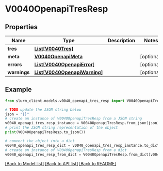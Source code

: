 # V0040OpenapiTresResp


## Properties

Name | Type | Description | Notes
------------ | ------------- | ------------- | -------------
**tres** | [**List[V0040Tres]**](V0040Tres.md) |  | 
**meta** | [**V0040OpenapiMeta**](V0040OpenapiMeta.md) |  | [optional] 
**errors** | [**List[V0040OpenapiError]**](V0040OpenapiError.md) |  | [optional] 
**warnings** | [**List[V0040OpenapiWarning]**](V0040OpenapiWarning.md) |  | [optional] 

## Example

```python
from slurm_client.models.v0040_openapi_tres_resp import V0040OpenapiTresResp

# TODO update the JSON string below
json = "{}"
# create an instance of V0040OpenapiTresResp from a JSON string
v0040_openapi_tres_resp_instance = V0040OpenapiTresResp.from_json(json)
# print the JSON string representation of the object
print(V0040OpenapiTresResp.to_json())

# convert the object into a dict
v0040_openapi_tres_resp_dict = v0040_openapi_tres_resp_instance.to_dict()
# create an instance of V0040OpenapiTresResp from a dict
v0040_openapi_tres_resp_from_dict = V0040OpenapiTresResp.from_dict(v0040_openapi_tres_resp_dict)
```
[[Back to Model list]](../README.md#documentation-for-models) [[Back to API list]](../README.md#documentation-for-api-endpoints) [[Back to README]](../README.md)



